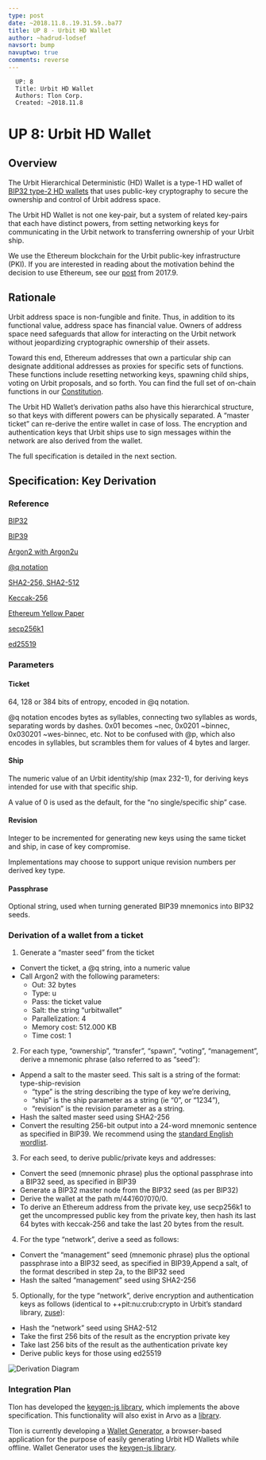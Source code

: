 ```yaml
---
type: post
date: ~2018.11.8..19.31.59..ba77
title: UP 8 - Urbit HD Wallet
author: ~hadrud-lodsef
navsort: bump
navuptwo: true
comments: reverse
---
```


```
  UP: 8
  Title: Urbit HD Wallet
  Authors: Tlon Corp.
  Created: ~2018.11.8
```

# UP 8: Urbit HD Wallet

## Overview

The Urbit Hierarchical Deterministic (HD) Wallet is a type-1 HD wallet of  [BIP32 type-2 HD wallets](https://github.com/bitcoin/bips/blob/master/bip-0032.mediawiki) that uses public-key cryptography to secure the ownership and control of Urbit address space.

The Urbit HD Wallet is not one key-pair, but a system of related key-pairs that each have distinct powers, from setting networking keys for communicating in the Urbit network to transferring ownership of your Urbit ship. 

We use the Ethereum blockchain for the Urbit public-key infrastructure (PKI). If you are interested in reading about the motivation behind the decision to use Ethereum, see our [ post](https://github.com/urbit/urbit.org/blob/master/main/blog/2017.9-eth.md) from 2017.9.


## Rationale

Urbit address space is non-fungible and finite. Thus, in addition to its functional value, address space has financial value. Owners of address space need safeguards that allow for interacting on the Urbit network without jeopardizing cryptographic ownership of their assets. 

Toward this end, Ethereum addresses that own a particular ship can designate additional addresses as proxies for specific sets of functions. These functions include resetting networking keys, spawning child ships, voting on Urbit proposals, and so forth. You can find the full set of on-chain functions in our [Constitution](https://github.com/urbit/constitution).

The Urbit HD Wallet’s derivation paths also have this hierarchical structure, so that keys with different powers can be physically separated. A “master ticket” can re-derive the entire wallet in case of loss. The encryption and authentication keys that Urbit ships use to sign messages within the network are also derived from the wallet.

The full specification is detailed in the next section.


## Specification: Key Derivation

### Reference

[BIP32](https://github.com/bitcoin/bips/blob/master/bip-0032.mediawiki)

[BIP39](https://github.com/bitcoin/bips/blob/master/bip-0039.mediawiki)

[Argon2 with Argon2u](https://github.com/urbit/argon2)

[@q notation](https://github.com/urbit/arvo/pull/824)

[SHA2-256, SHA2-512](https://nvlpubs.nist.gov/nistpubs/FIPS/NIST.FIPS.180-4.pdf)

[Keccak-256](https://keccak.team/files/Keccak-reference-3.0.pdf)

[Ethereum Yellow Paper](https://ethereum.github.io/yellowpaper/paper.pdf)

[secp256k1](http://www.secg.org/sec2-v2.pdf)

[ed25519](https://ed25519.cr.yp.to/ed25519-20110926.pdf)

### Parameters

#### Ticket

64, 128 or 384 bits of entropy, encoded in @q notation.

@q notation encodes bytes as syllables, connecting two syllables as words, separating words by dashes.
0x01 becomes ~nec, 0x0201 ~binnec, 0x030201 ~wes-binnec, etc.
Not to be confused with @p, which also encodes in syllables, but scrambles them for values of 4 bytes and larger.

#### Ship

The numeric value of an Urbit identity/ship (max 232-1), for deriving keys intended for use with that specific ship.

A value of 0 is used as the default, for the “no single/specific ship” case.

#### Revision

Integer to be incremented for generating new keys using the same ticket and ship, in case of key compromise.

Implementations may choose to support unique revision numbers per derived key type.

#### Passphrase

Optional string, used when turning generated BIP39 mnemonics into BIP32 seeds.

### Derivation of a wallet from a ticket

1. Generate a “master seed” from the ticket
  - Convert the ticket, a @q string, into a numeric value
  - Call Argon2 with the following parameters:
    - Out: 32 bytes
    - Type: u
    - Pass: the ticket value
    - Salt: the string “urbitwallet”
    - Parallelization: 4
    - Memory cost: 512.000 KB
    - Time cost: 1
2. For each type, “ownership”, “transfer”, “spawn”, “voting”, “management”, derive a mnemonic phrase (also referred to as “seed”):
  - Append a salt to the master seed. This salt is a string of the format: type-ship-revision
    - “type” is the string describing the type of key we’re deriving,
    - “ship” is the ship parameter as a string (ie “0”, or “1234”),
    - “revision” is the revision parameter as a string.
  - Hash the salted master seed using SHA2-256
  - Convert the resulting 256-bit output into a 24-word mnemonic sentence as specified in BIP39. We recommend using the [standard English wordlist](https://github.com/bitcoin/bips/blob/master/bip-0039/english.txt).
3. For each seed, to derive public/private keys and addresses:
  - Convert the seed (mnemonic phrase) plus the optional passphrase into a BIP32 seed, as specified in BIP39
  - Generate a BIP32 master node from the BIP32 seed (as per BIP32)
  - Derive the wallet at the path m/44’/60’/0’/0/0.
  - To derive an Ethereum address from the private key, use secp256k1 to get the uncompressed public key from the private key, then hash its last 64 bytes with keccak-256 and take the last 20 bytes from the result.
4. For the type “network”, derive a seed as follows:
  - Convert the “management” seed (mnemonic phrase) plus the optional passphrase into a BIP32 seed, as specified in BIP39,Append a salt, of the format described in step 2a, to the BIP32 seed
  - Hash the salted “management” seed using SHA2-256
5. Optionally, for the type “network”, derive encryption and authentication keys as follows (identical to ++pit:nu:crub:crypto in Urbit’s standard library, [zuse](https://github.com/urbit/arvo/blob/master/sys/zuse.hoon)):
  - Hash the “network” seed using SHA2-512
  - Take the first 256 bits of the result as the encryption private key
  - Take last 256 bits of the result as the authentication private key
  - Derive public keys for those using ed25519

![Derivation Diagram](https://media.urbit.org/fora/proposals/UP-8.jpg)

### Integration Plan

Tlon has developed the [keygen-js library](https://github.com/urbit/keygen-js), which implements the above specification. This functionality will also exist in Arvo as a [library](https://github.com/urbit/arvo/pull/877).

Tlon is currently developing a [Wallet Generator](https://github.com/urbit/wallet-generator), a browser-based application for the purpose of easily generating Urbit HD Wallets while offline. Wallet Generator uses the [keygen-js library](https://github.com/urbit/keygen-js). 

